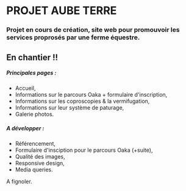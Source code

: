 # PROJET AUBE TERRE

### Projet en cours de création, site web pour promouvoir les services proprosés par une ferme équestre.
## En chantier !!

##### Principales pages :
* Accueil,
* Informations sur le parcours Oaka + formulaire d'inscription,
* Informations sur les coproscopies & la vermifugation,
* Informations sur leur système de paturage,
* Galerie photos.

##### A développer :
* Référencement,
* Formulaire d'insciption pour le parcours Oaka (+suite),
* Qualité des images,
* Responsive design,
* Media queries.

A fignoler.
